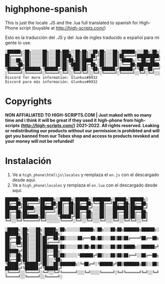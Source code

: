 # highphone-spanish
This is just the locale .JS and the .lua full translated to spanish for High-Phone script (buyable at http://high-scripts.com/)

Esto es la traducción del .JS y del .lua de ingles traducido a español para mi gente lo use.
```
░██████╗░██╗░░░░░██╗░░░██╗███╗░░██╗██╗░░██╗██╗░░░██╗░██████╗░░░██╗░██╗░░█████╗░░█████╗░██████╗░██████╗░
██╔════╝░██║░░░░░██║░░░██║████╗░██║██║░██╔╝██║░░░██║██╔════╝██████████╗██╔══██╗██╔══██╗╚════██╗╚════██╗
██║░░██╗░██║░░░░░██║░░░██║██╔██╗██║█████═╝░██║░░░██║╚█████╗░╚═██╔═██╔═╝╚█████╔╝╚██████║░█████╔╝░░███╔═╝
██║░░╚██╗██║░░░░░██║░░░██║██║╚████║██╔═██╗░██║░░░██║░╚═══██╗██████████╗██╔══██╗░╚═══██║░╚═══██╗██╔══╝░░
╚██████╔╝███████╗╚██████╔╝██║░╚███║██║░╚██╗╚██████╔╝██████╔╝╚██╔═██╔══╝╚█████╔╝░█████╔╝██████╔╝███████╗
░╚═════╝░╚══════╝░╚═════╝░╚═╝░░╚══╝╚═╝░░╚═╝░╚═════╝░╚═════╝░░╚═╝░╚═╝░░░░╚════╝░░╚════╝░╚═════╝░╚══════╝
Discord for more information: Glunkus#8932
Discord para más información: Glunkus#8932
```



# Copyrights
**NON AFFIALIATED TO HIGH-SCRIPTS.COM | Just maked with so many time and i think it will be great if they used it**
**high-phone from high-scripts (http://high-scripts.com/) 2021-2022. All rights reserved. Leaking or redistributing our products without our permission is prohibted and will get you banned from our Tebex shop and access to products revoked and your money will not be refunded!**

# Instalación
1. Ve a `high_phone\html\js\locales` y remplaza el `en.js` con el descargado desde aquí.
2. Ve a `high_phone\locales` y remplaza el `en.lua` con el descargado desde aquí.




```
██████╗░███████╗██████╗░░█████╗░██████╗░████████╗░█████╗░██████╗░
██╔══██╗██╔════╝██╔══██╗██╔══██╗██╔══██╗╚══██╔══╝██╔══██╗██╔══██╗
██████╔╝█████╗░░██████╔╝██║░░██║██████╔╝░░░██║░░░███████║██████╔╝
██╔══██╗██╔══╝░░██╔═══╝░██║░░██║██╔══██╗░░░██║░░░██╔══██║██╔══██╗
██║░░██║███████╗██║░░░░░╚█████╔╝██║░░██║░░░██║░░░██║░░██║██║░░██║
╚═╝░░╚═╝╚══════╝╚═╝░░░░░░╚════╝░╚═╝░░╚═╝░░░╚═╝░░░╚═╝░░╚═╝╚═╝░░╚═╝

░█████╗░██╗░░░██╗░█████╗░██╗░░░░░░██████╗░██╗░░░██╗██╗███████╗██████╗░  ██████╗░██╗░░░██╗░██████╗░
██╔══██╗██║░░░██║██╔══██╗██║░░░░░██╔═══██╗██║░░░██║██║██╔════╝██╔══██╗  ██╔══██╗██║░░░██║██╔════╝░
██║░░╚═╝██║░░░██║███████║██║░░░░░██║██╗██║██║░░░██║██║█████╗░░██████╔╝  ██████╦╝██║░░░██║██║░░██╗░
██║░░██╗██║░░░██║██╔══██║██║░░░░░╚██████╔╝██║░░░██║██║██╔══╝░░██╔══██╗  ██╔══██╗██║░░░██║██║░░╚██╗
╚█████╔╝╚██████╔╝██║░░██║███████╗░╚═██╔═╝░╚██████╔╝██║███████╗██║░░██║  ██████╦╝╚██████╔╝╚██████╔╝
░╚════╝░░╚═════╝░╚═╝░░╚═╝╚══════╝░░░╚═╝░░░░╚═════╝░╚═╝╚══════╝╚═╝░░╚═╝  ╚═════╝░░╚═════╝░░╚═════╝░

```



